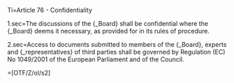 Ti=Article 76 - Confidentiality

1.sec=The discussions of the {_Board} shall be confidential where the {_Board} deems it necessary, as provided for in its rules of procedure.

2.sec=Access to documents submitted to members of the {_Board}, experts and {_representatives} of third parties shall be governed by Regulation (EC) No 1049/2001 of the European Parliament and of the Council.

=[OTF/Z/ol/s2]
